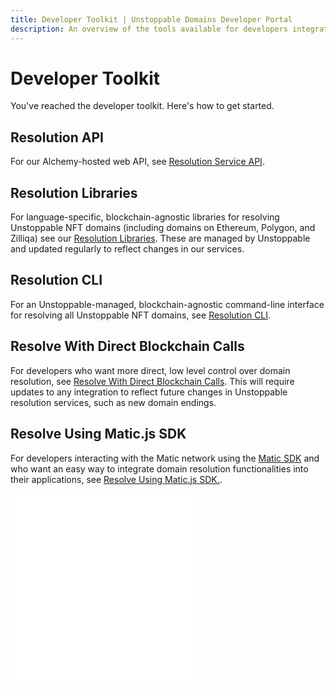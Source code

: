 ```yaml
---
title: Developer Toolkit | Unstoppable Domains Developer Portal
description: An overview of the tools available for developers integrating Unstoppable NFT Domain resolution with their Web3 applications.
---
```


# Developer Toolkit

You've reached the developer toolkit. Here's how to get started.

## Resolution API

For our Alchemy-hosted web API, see [Resolution Service API](resolution-service-api.md).

## Resolution Libraries

For language-specific, blockchain-agnostic libraries for resolving Unstoppable NFT domains (including domains on Ethereum, Polygon, and Zilliqa) see our [Resolution Libraries](resolution-libraries/libraries-overview.md). These are managed by Unstoppable and updated regularly to reflect changes in our services.

## Resolution CLI

For an Unstoppable-managed, blockchain-agnostic command-line interface for resolving all Unstoppable NFT domains, see [Resolution CLI](resolution-cli.md).

## Resolve With Direct Blockchain Calls

For developers who want more direct, low level control over domain resolution, see [Resolve With Direct Blockchain Calls](./direct-blockchain-calls/bc-overview.md). This will require updates to any integration to reflect future changes in Unstoppable resolution services, such as new domain endings.

## Resolve Using Matic.js SDK

For developers interacting with the Matic network using the [Matic SDK](https://github.com/maticnetwork/matic.js) and who want an easy way to integrate domain resolution functionalities into their applications, see [Resolve Using Matic.js SDK.](./resolve-with-maticjs.md).

<embed src="/snippets/_discord.md" />

<embed src="/snippets/_developer-survey-embed.md" />
